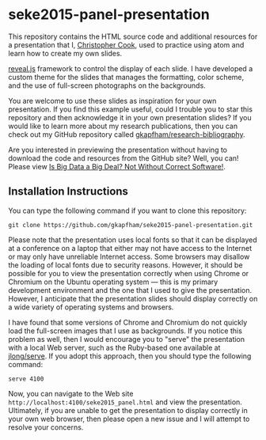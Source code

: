 # seke2015-panel-presentation

This repository contains the HTML source code and additional resources for a presentation that I, [Christopher Cook](https://cookc3174.github.io), used to practice using atom and learn how to create my own slides.

[reveal.js](https://github.com/hakimel/reveal.js/) framework to control the display of each slide.  I have developed a
custom theme for the slides that manages the formatting, color scheme, and the use of full-screen photographs on the
backgrounds.

You are welcome to use these slides as inspiration for your own presentation. If you find this example useful, could I
trouble you to star this repository and then acknowledge it in your own presentation slides? If you would like to learn
more about my research publications, then you can check out my GitHub repository called
[gkapfham/research-bibliography](https://github.com/gkapfham/research-bibliography).

Are you interested in previewing the presentation without having to download the code and resources from the GitHub
site? Well, you can! Please view [Is Big Data a Big Deal? Not Without Correct
Software!](http://cdn.rawgit.com/gkapfham/seke2015-panel-presentation/master/seke2015_panel.html).

## Installation Instructions

You can type the following command if you want to clone this repository:

```shell
git clone https://github.com/gkapfham/seke2015-panel-presentation.git
```

Please note that the presentation uses local fonts so that it can be displayed at a conference on a laptop that either
may not have access to the Internet or may only have unreliable Internet access. Some browsers may disallow the loading
of local fonts due to security reasons. However, it should be possible for you to view the presentation correctly when
using Chrome or Chromium on the Ubuntu operating system &mdash; this is my primary development environment and the one
that I used to give the presentation. However, I anticipate that the presentation slides should display correctly on a
wide variety of operating systems and browsers.

I have found that some versions of Chrome and Chromium do not quickly load the full-screen images that I use as
backgrounds. If you notice this problem as well, then I would encourage you to "serve" the presentation with a local Web
server, such as the Ruby-based one available at [jlong/serve](https://github.com/jlong/serve). If you adopt this
approach, then you should type the following command:

```shell
serve 4100
```

Now, you can navigate to the Web site `http://localhost:4100/seke2015_panel.html` and view the presentation.  Ultimately,
if you are unable to get the presentation to display correctly in your own web browser, then please open a new issue and
I will attempt to resolve your concerns.
